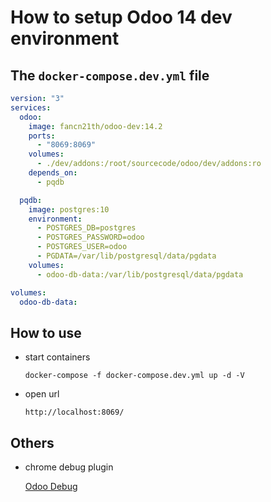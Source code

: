 # How to setup Odoo 14 dev environment

## The `docker-compose.dev.yml` file

```yml
version: "3"
services:
  odoo:
    image: fancn21th/odoo-dev:14.2
    ports:
      - "8069:8069"
    volumes:
      - ./dev/addons:/root/sourcecode/odoo/dev/addons:ro
    depends_on:
      - pqdb

  pqdb:
    image: postgres:10
    environment:
      - POSTGRES_DB=postgres
      - POSTGRES_PASSWORD=odoo
      - POSTGRES_USER=odoo
      - PGDATA=/var/lib/postgresql/data/pgdata
    volumes:
      - odoo-db-data:/var/lib/postgresql/data/pgdata

volumes:
  odoo-db-data:
```

## How to use

- start containers

  ```
  docker-compose -f docker-compose.dev.yml up -d -V
  ```

- open url

  ```
  http://localhost:8069/
  ```

## Others

- chrome debug plugin

  [Odoo Debug](https://chrome.google.com/webstore/detail/odoo-debug/hmdmhilocobgohohpdpolmibjklfgkbi)
